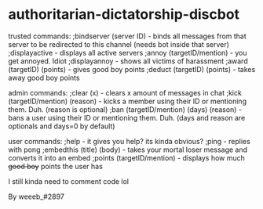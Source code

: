 # authoritarian-dictatorship-discbot

trusted commands:
;bindserver (server ID)                 - binds all messages from that server to be redirected to this channel (needs bot inside that server)
;displayactive                          - displays all active servers 
;annoy (targetID/mention)               - you get annoyed. Idiot
;displayannoy                           - shows all victims of harassment
;award (targetID) (points)              - gives good boy points
;deduct (targetID) (points)             - takes away good boy points

admin commands:
;clear (x)                              - clears x amount of messages in chat
;kick (targetID/mention) (reason)       - kicks a member using their ID or mentioning them. Duh. (reason is optional)
;ban (targetID/mention) (days) (reason) - bans a user using their ID or mentioning them. Duh. (days and reason are optionals and days=0 by default)

user commands:
;help                                   - it gives you help? its kinda obvious?
;ping                                   - replies with pong
;embedthis (title) (body)               - takes your mortal loser message and converts it into an embed
;points (targetID/mention)              - displays how much ~~good boy~~ points the user has
            
I still kinda need to comment code lol

By weeeb_#2897
